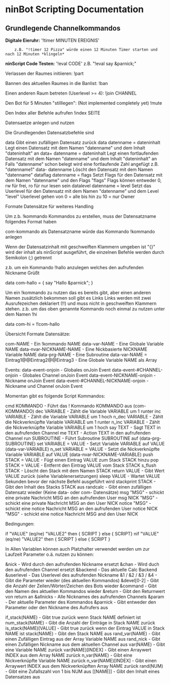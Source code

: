ninBot Scripting Documentation
==============================

Grundlegende Channelkommandos
-----------------------------

**Digitale Eieruhr:**
	'!timer MINUTEN EREIGNIS'

		z.B. "!timer 12 Pizza" würde einen 12 Minuten Timer starten und nach 12 Minuten *klingeln*

**ninScript Code Testen:**
	'!eval CODE'
		z.B. "!eval say &parnick;"

Verlassen der Raumes initiieren:
	!part

Bannen des aktuellen Raumes in die Banlist:
	!ban
	
Einen anderen Raum betreten (Userlevel >= 4):
	!join CHANNEL

Den Bot für 5 Minuten "stilllegen": (Not implemented completely yet)
	!mute
	
Den Index aller Befehle aufrufen
	!index	SEITE
	
	
	
Datensaetze anlegen und nutzen

Die Grundlegenden Datensatzbefehle sind
	

data								Gibt einen zufälligen Datensatz zurück
data datenname = dateninhalt		Legt einen Datensatz mit dem Namen "datenname" und dem Inhalt "dateninhalt" an
data+ datenname = dateninhalt		Legt einen fortlaufenden Datensatz mit dem Namen "datenname" und dem Inhalt "dateninhalt" an
									Falls "datenname" schon belegt wird eine fortlaufende Zahl angefügt z.B. "datenname1"
data- datenname						Löscht den Datensatz mit dem Namen "datenname"
dataflag datenname = flags			Setzt Flags für den Datensatz mit dem Namen "datenname" und den Flags "flags"
									Flags können entweder 0, rw für frei, ro für nur lesen sein
datalevel datenname = level			Setzt das Userlevel für den Datensatz mit dem Namen "datenname" und dem Level "level"
									Userlevel gehen von 0 = alle bis hin zu 10 = nur Owner


Formate Datensätze für weiteres Handling

Um z.b. !kommando Kommandos zu erstellen, muss der Datensatzname folgendes Format haben

com-kommando als Datensatzname würde das Kommando !kommando anlegen

Wenn der Datensatzinhalt mit geschweiften Klammern umgeben ist "{}" wird der inhalt als ninScript ausgeführt,
die einzelnen Befehle werden durch Semikolon (;) getrennt

z.b. um ein Kommando !hallo anzulegen welches den aufrufenden Nickname Grüßt

data com-hallo = { say "Hallo &parnick"; }

Um ein !kommando zu nutzen das es bereits gibt, aber einen anderen Namen zusätzlich bekommen soll gibt es Links
Links werden mit zwei Ausrufezeichen deklariert (!!) und muss nicht in geschweiften Klammern stehen.
z.b. um das oben genannte Kommando noch einmal zu nutzen unter dem Namen !hi

data com-hi = !!com-hallo


Übersicht Formate Datensätze:

com-NAME										- Ein !kommando NAME
data-var-NAME									- Eine Globale Variable NAME
data-nvar-NICKNAME-NAME 						- Eine Nickbasierte NICKNAME Variable NAME
data-prg-NAME									- Eine Subroutine
data-var-NAME = Eintrag1@@Eintrag2@@Eintrag3 	- Eine Globale Variable NAME als Array

Events:
data-event-onjoin								- Globales onJoin Event
data-event-#CHANNEL-onjoin						- Globales Channel onJoin Event
data-event-NICKNAME-onjoin						- Nickname onJoin Event
data-event-#CHANNEL-NICKNAME-onjoin				- Nickname und Channel onJoin Event


Momentan gibt es folgende Script Kommandos:

cmd KOMMANDO			- Führt das ! Kommando KOMMANDO aus (com-KOMMANDO)
dec VARIABLE			- Zählt die Variable VARIABLE um 1 runter
inc VARIABLE			- Zählt die Variable VARIABLE um 1 hoch
n_dec VARIABLE			- Zählt die Nickverknüpfte Variable VARIABLE um 1 runter
n_inc VARIABLE			- Zählt die Nickverknüpfte Variable VARIABLE um 1 hoch
say TEXT				- Sagt TEXT in den aufrufenden Channel
me TEXT					- Action TEXT in den aufrufenden Channel
run SUBROUTINE			- Führt Subroutine SUBROUTINE auf (data-prg-SUBROUTINE)
set VARIABLE = VALUE	- Setzt Variable VARIABLE auf VALUE (data-var-VARIABLE)
n_set VARIABLE = VALUE	- Setzt die Nickverknüpfte Variable VARIABLE auf VALUE (data-nvar-NICKNAME-VARIABLE)
push STACK = VALUE		- Fügt einen Eintrag VALUE zum Stack STACK hinzu
pop STACK = VALUE		- Entfernt den Eintrag VALUE vom Stack STACK
s_flush STACK			- Löscht den Stack mit dem Namen STACK
return VALUE			- Gibt Wert VALUE zurück (siehe Variablenersetzungen)
sleep VALUE				- Wartet VALUE Sekunden bevor der nächste Befehl ausgeführt wird
stackprint STACK		- Gibt den Inhalt des Stacks STACK aus
randcalc				- Gibt einen zufälligen Datensatz wieder (Keine data- oder com- Datensätze)
msg "MSG"				- schickt eine private Nachricht MSG an den aufrufenden User
msg NICK "MSG"			- schickt eine private Nachricht MSG an den User NICK
notice "MSG"			- schickt eine notice Nachricht MSG an den aufrufenden User
notice NICK "MSG"		- schickt eine notice Nachricht MSG and den User NICK


Bedingungen:

if "VALUE" (eq/ne) "VALUE2" then { SCRIPT } else { SCRIPT}
nif "VALUE" (eq/ne) "VALUE2" then { SCRIPT } else { SCRIPT }


In Allen Variablen können auch Platzhalter verwendet werden um zur Laufzeit Parameter o.ä. nutzen zu können:

&nick					- Wird durch den aufrufenden Nickname ersetzt
&chan					- Wird duch den aufrufenden Channel ersetzt
&backend				- Das aktuelle Calc Backend
&userlevel				- Das Userlevel des aufrufenden Nickname
&1 / &2 / &3 / &4		- Gibt die Parameter wieder (des aktuellen Kommandos)
&devel[0-2]				- Gibt die Anzahl der Zeilen/Wörter/Zeichen des Bots wieder
&command				- Gibt den Namen des aktuellen Kommandos wieder
&return					- Gibt den Returnwert von return an
&allnicks				- Alle Nicknames des aufrufenden Channels
&param					- Der aktuelle Parameter des Kommandos
&parnick				- Gibt entweder den Parameter oder den Nickname des Aufrufers aus

if_stack(NAME)			- Gibt true zurück wenn Stack NAME definiert ist
num_stack(NAME)			- Gibt die Anzahl der Einträge in Stack NAME zurück
is_stack(NAME)[VALUE]	- Gibt true zurück wenn der Eintrag VALUE in Stack NAME ist
stack(NAME)				- Gibt den Stack NAME aus
rand_var(NAME)			- Gibt einen Zufälligen Eintrag aus der Array Variable NAME aus
rand_nick				- Gibt einen Zufälligen Nickname aus dem aktuellen Channel aus
var(NAME)				- Gibt eine Variable NAME zurück
var(NAME)[INDEX]		- Gibt einen Arraywert INDEX aus dem Array NAME zurück
n_var(NAME)				- Gibt eine Nickverknüpfte Variable NAME zurück
n_var(NAME)[INDEX]		- Gibt einen Arraywert INDEX aus dem Nickverknüpften Array NAME zurück
rand(NUM)				- Gibt eine Zufallszahl von 1 bis NUM aus
[[NAME]]				- Gibt den Inhalt eines Datensatzes aus
